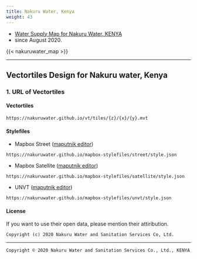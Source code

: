 ```yaml
---
title: Nakuru Water, Kenya
weight: 43
---
```


- [Water Supply Map for Nakuru Water, KENYA](https://nakuru.water-gis.com)
- since August 2020.

{{< nakuruwater_map >}}

---
## Vectortiles Design for Nakuru water, Kenya

### 1. URL of Vectortiles
#### Vectortiles
```
https://nakuruwater.github.io/vt/tiles/{z}/{x}/{y}.mvt
```

#### Stylefiles
- Mapbox Street ([maputnik editor](https://maputnik.github.io/editor?style=https://nakuruwater.github.io/mapbox-stylefiles/street/style.json))
```
https://nakuruwater.github.io/mapbox-stylefiles/street/style.json
```
- Mapbox Satellite ([maputnik editor](https://maputnik.github.io/editor?style=https://nakuruwater.github.io/mapbox-stylefiles/satellite/style.json))
```
https://nakuruwater.github.io/mapbox-stylefiles/satellite/style.json
```
- UNVT ([maputnik editor](https://maputnik.github.io/editor?style=https://nakuruwater.github.io/mapbox-stylefiles/unvt/style.json))
```
https://nakuruwater.github.io/mapbox-stylefiles/unvt/style.json
```

#### License
If you want to use their open data, please mention their attiribution. 

```
Copyright (c) 2020 Nakuru Water and Sanitation Services Co, Ltd.
```

---
`Copyright © 2020 Nakuru Water and Sanitation Services Co., Ltd., KENYA`